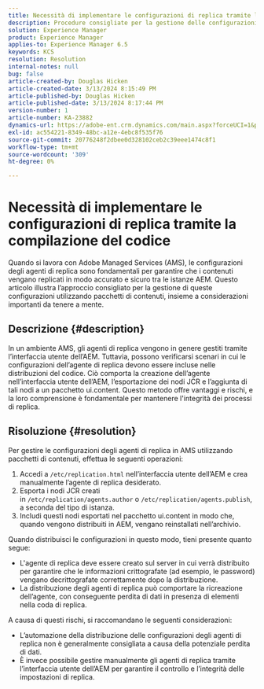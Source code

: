```yaml
---
title: Necessità di implementare le configurazioni di replica tramite la compilazione del codice
description: Procedure consigliate per la gestione delle configurazioni dell’agente di replica negli ambienti AMS
solution: Experience Manager
product: Experience Manager
applies-to: Experience Manager 6.5
keywords: KCS
resolution: Resolution
internal-notes: null
bug: false
article-created-by: Douglas Hicken
article-created-date: 3/13/2024 8:15:49 PM
article-published-by: Douglas Hicken
article-published-date: 3/13/2024 8:17:44 PM
version-number: 1
article-number: KA-23882
dynamics-url: https://adobe-ent.crm.dynamics.com/main.aspx?forceUCI=1&pagetype=entityrecord&etn=knowledgearticle&id=c387107a-76e1-ee11-904c-00224806b7b2
exl-id: ac554221-8349-48bc-a12e-4ebc8f535f76
source-git-commit: 20776248f2dbee0d328102ceb2c39eee1474c8f1
workflow-type: tm+mt
source-wordcount: '309'
ht-degree: 0%

---
```


# Necessità di implementare le configurazioni di replica tramite la compilazione del codice


Quando si lavora con Adobe Managed Services (AMS), le configurazioni degli agenti di replica sono fondamentali per garantire che i contenuti vengano replicati in modo accurato e sicuro tra le istanze AEM. Questo articolo illustra l’approccio consigliato per la gestione di queste configurazioni utilizzando pacchetti di contenuti, insieme a considerazioni importanti da tenere a mente.

## Descrizione {#description}


In un ambiente AMS, gli agenti di replica vengono in genere gestiti tramite l’interfaccia utente dell’AEM. Tuttavia, possono verificarsi scenari in cui le configurazioni dell’agente di replica devono essere incluse nelle distribuzioni del codice. Ciò comporta la creazione dell’agente nell’interfaccia utente dell’AEM, l’esportazione dei nodi JCR e l’aggiunta di tali nodi a un pacchetto ui.content. Questo metodo offre vantaggi e rischi, e la loro comprensione è fondamentale per mantenere l&#39;integrità dei processi di replica.


## Risoluzione {#resolution}


Per gestire le configurazioni degli agenti di replica in AMS utilizzando pacchetti di contenuti, effettua le seguenti operazioni:

1. Accedi a `/etc/replication.html` nell’interfaccia utente dell’AEM e crea manualmente l’agente di replica desiderato.
2. Esporta i nodi JCR creati in `/etc/replication/agents.author` o `/etc/replication/agents.publish`, a seconda del tipo di istanza.
3. Includi questi nodi esportati nel pacchetto ui.content in modo che, quando vengono distribuiti in AEM, vengano reinstallati nell’archivio.


Quando distribuisci le configurazioni in questo modo, tieni presente quanto segue:

- L&#39;agente di replica deve essere creato sul server in cui verrà distribuito per garantire che le informazioni crittografate (ad esempio, le password) vengano decrittografate correttamente dopo la distribuzione.
- La distribuzione degli agenti di replica può comportare la ricreazione dell’agente, con conseguente perdita di dati in presenza di elementi nella coda di replica.


A causa di questi rischi, si raccomandano le seguenti considerazioni:

- L’automazione della distribuzione delle configurazioni degli agenti di replica non è generalmente consigliata a causa della potenziale perdita di dati.
- È invece possibile gestire manualmente gli agenti di replica tramite l’interfaccia utente dell’AEM per garantire il controllo e l’integrità delle impostazioni di replica.
